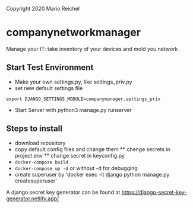 Copyright 2020 Mario Reichel

# companynetworkmanager
Manage your IT: take inventory of your devices and mold you network

## Start Test Environment

* Make your own settings.py, like settings_priv.py
* set new default settings file

`export DJANGO_SETTINGS_MODULE=companymanager.settings_priv`
* Start Server with python3 manage.py runserver

## Steps to install
* download repository
* copy default config files and change them
** chenge secrets in project.env
** change secret in keyconfig.py
* `docker-compose build`
* `docker-compose up -d`
    or without -d for debugging
* create superuser by 'docker exec -it django python manage.py createsuperuser'

A django secret key generator can be found at https://django-secret-key-generator.netlify.app/ 
